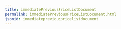 ```yaml
---
title: immediatePreviousPriceListDocument
permalink: immediatePreviousPriceListDocument.html
jsonid: immediatepreviouspricelistdocument
---
```

